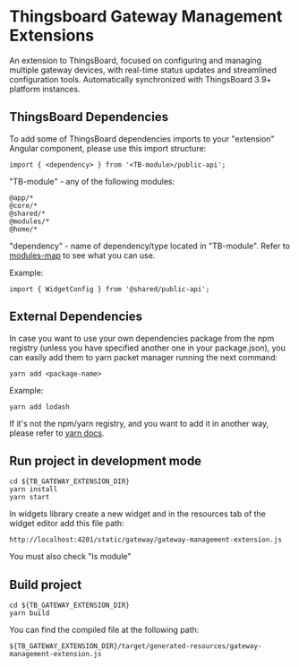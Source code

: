 Thingsboard Gateway Management Extensions
=====================
An extension to ThingsBoard, focused on configuring and managing multiple gateway devices, with real-time status updates and streamlined configuration tools. Automatically synchronized with ThingsBoard 3.9+ platform instances.
## ThingsBoard Dependencies
To add some of ThingsBoard dependencies imports to your "extension" Angular component,
please use this import structure:

```
import { <dependency> } from '<TB-module>/public-api';
```
"TB-module" - any of the following modules:
```
@app/*
@core/*
@shared/*
@modules/*
@home/*
```
"dependency" - name of dependency/type located in "TB-module".
Refer to [modules-map](https://github.com/thingsboard/thingsboard-pe-ui-types/blob/master/src/app/modules/common/modules-map.ts)
to see what you can use.

Example:

```
import { WidgetConfig } from '@shared/public-api';
```
## External Dependencies
In case you want to use your own dependencies package from the npm registry (unless you have specified another one in your package.json), you can easily add them to yarn packet manager running the next command:
```
yarn add <package-name>
```

Example:

```
yarn add lodash
```
If it's not the npm/yarn registry, and you want to add it in another way, please refer to [yarn docs](https://classic.yarnpkg.com/en/docs/cli/add).

## Run project in development mode
```
cd ${TB_GATEWAY_EXTENSION_DIR}
yarn install
yarn start
```
In widgets library create a new widget and in the resources tab of the widget editor add this file path:

```
http://localhost:4201/static/gateway/gateway-management-extension.js
```
You must also check "Is module"

## Build project

```
cd ${TB_GATEWAY_EXTENSION_DIR}
yarn build
```

You can find the compiled file at the following path:
```
${TB_GATEWAY_EXTENSION_DIR}/target/generated-resources/gateway-management-extension.js
```
